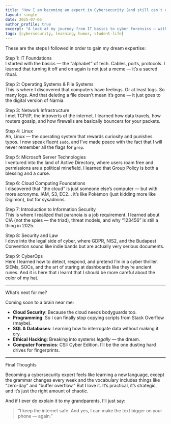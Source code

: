 ```yaml
---
title: "How I am becoming an expert in Cybersecurity (and still can't explain it to my grandparents)"
layout: single
date: 2025-07-05
author_profile: true
excerpt: "A look at my journey from IT basics to cyber forensics — with a few firewalls, Linux commands, and legal exam stress along the way."
tags: [cybersecurity, learning, humor, student-life]
---
```


These are the steps I followed in order to gain my dream expertise:

Step 1: IT Foundations  
I started with the basics — the “alphabet” of tech. Cables, ports, protocols. I learned that turning it off and on again is not just a meme — it’s a sacred ritual.

Step 2: Operating Systems & File Systems  
This is where I discovered that computers have feelings. Or at least logs. So many logs. And that deleting a file doesn’t mean it’s gone — it just goes to the digital version of Narnia.

Step 3: Network Infrastructure  
I met TCP/IP, the introverts of the internet. I learned how data travels, how routers gossip, and how firewalls are basically bouncers for your packets.

Step 4: Linux  
Ah, Linux — the operating system that rewards curiosity and punishes typos. I now speak fluent `sudo`, and I’ve made peace with the fact that I will never remember all the flags for `grep`.

Step 5: Microsoft Server Technologies  
I ventured into the land of Active Directory, where users roam free and permissions are a political minefield. I learned that Group Policy is both a blessing and a curse.

Step 6: Cloud Computing Foundations  
I discovered that “the cloud” is just someone else’s computer — but with more acronyms. IAM, S3, EC2… it’s like Pokémon (just kidding more like Digimon), but for sysadmins.

Step 7: Introduction to Information Security  
This is where I realized that paranoia is a job requirement. I learned about CIA (not the spies — the triad), threat models, and why “123456” is still a thing in 2025.

Step 8: Security and Law  
I dove into the legal side of cyber, where GDPR, NIS2, and the Budapest Convention sound like indie bands but are actually very serious documents.

Step 9: CyberOps  
Here I learned how to detect, respond, and pretend I’m in a cyber thriller. SIEMs, SOCs, and the art of staring at dashboards like they’re ancient runes. And it is here that i learnt that I should be more careful about the color of my hat. 

---

What’s next for me?

Coming soon to a brain near me:
- **Cloud Security**: Because the cloud needs bodyguards too.
- **Programming**: So I can finally stop copying scripts from Stack Overflow (maybe).
- **SQL & Databases**: Learning how to interrogate data without making it cry.
- **Ethical Hacking**: Breaking into systems *legally* — the dream.
- **Computer Forensics**: CSI: Cyber Edition. I’ll be the one dusting hard drives for fingerprints.

---

Final Thoughts

Becoming a cybersecurity expert feels like learning a new language, except the grammar changes every week and the vocabulary includes things like “zero-day” and “buffer overflow.” But I love it. It’s practical, it’s strategic, and it’s just the right amount of chaotic.

And if I ever do explain it to my grandparents, I’ll just say:  
> “I keep the internet safe. And yes, I can make the text bigger on your phone — again.”
